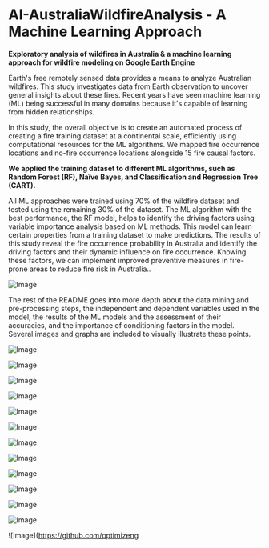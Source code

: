 # AI-AustraliaWildfireAnalysis - A Machine Learning Approach

**Exploratory analysis of wildfires in Australia & a machine learning approach for wildfire modeling on Google Earth Engine**

Earth's free remotely sensed data provides a means to analyze Australian wildfires. This study investigates data from Earth observation to uncover general insights about these fires. Recent years have seen machine learning (ML) being successful in many domains because it's capable of learning from hidden relationships.

In this study, the overall objective is to create an automated process of creating a fire training dataset at a continental scale, efficiently using computational resources for the ML algorithms. We mapped fire occurrence locations and no-fire occurrence locations alongside 15 fire causal factors.

**We applied the training dataset to different ML algorithms, such as Random Forest (RF), Naïve Bayes, and Classification and Regression Tree (CART).**

All ML approaches were trained using 70% of the wildfire dataset and tested using the remaining 30% of the dataset. The ML algorithm with the best performance, the RF model, helps to identify the driving factors using variable importance analysis based on ML methods. This model can learn certain properties from a training dataset to make predictions. The results of this study reveal the fire occurrence probability in Australia and identify the driving factors and their dynamic influence on fire occurrence. Knowing these factors, we can implement improved preventive measures in fire-prone areas to reduce fire risk in Australia..


![Image](https://github.com/optimizeng/AI-AustraliaWildfireAnalysis/blob/master/image/Cap_1.PNG)

The rest of the README goes into more depth about the data mining and pre-processing steps, the independent and dependent variables used in the model, the results of the ML models and the assessment of their accuracies, and the importance of conditioning factors in the model. Several images and graphs are included to visually illustrate these points.


![Image](https://github.com/optimizeng/AI-AustraliaWildfireAnalysis/blob/master/image/Cap_2.PNG)

![Image](https://github.com/optimizeng/AI-AustraliaWildfireAnalysis/blob/master/image/Cap_7.PNG)

![Image](https://github.com/optimizeng/AI-AustraliaWildfireAnalysis/blob/master/image/Cap_11.PNG)

![Image](https://github.com/optimizeng/AI-AustraliaWildfireAnalysis/blob/master/image/Cap_3.PNG)

![Image](https://github.com/optimizeng/AI-AustraliaWildfireAnalysis/blob/master/image/Cap_4.PNG)

![Image](https://github.com/optimizeng/AI-AustraliaWildfireAnalysis/blob/master/image/Cap_5.PNG)

![Image](https://github.com/optimizeng/AI-AustraliaWildfireAnalysis/blob/master/image/Cap_6.PNG)

![Image](https://github.com/optimizeng/AI-AustraliaWildfireAnalysis/blob/master/image/Cap_66.PNG)

![Image](https://github.com/optimizeng/AI-AustraliaWildfireAnalysis/blob/master/image/Cap_8.PNG)

![Image](https://github.com/optimizeng/AI-AustraliaWildfireAnalysis/blob/master/image/Cap_9.PNG)

![Image](https://github.com/optimizeng/AI-AustraliaWildfireAnalysis/blob/master/image/CART.png)

![Image](https://github.com/optimizeng/AI-AustraliaWildfireAnalysis/blob/master/image/RF.png)

![Image](https://github.com/optimizeng